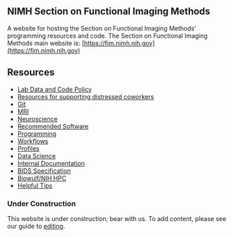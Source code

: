 ## NIMH Section on Functional Imaging Methods

A website for hosting the Section on Functional Imaging Methods' programming
resources and code.
The Section on Functional Imaging Methods main website is: [https://fim.nimh.nih.gov](https://fim.nimh.nih.gov)

## Resources

- [Lab Data and Code Policy][lab_policy]
- [Resources for supporting distressed coworkers][supporting_coworkers]
- [Git][1]
- [MRI][mri]
- [Neuroscience][neurosci]
- [Recommended Software][software]
- [Programming][programming]
- [Workflows][workflows]
- [Profiles][profiles]
- [Data Science][datascience]
- [Internal Documentation][internal]
- [BIDS Specification][bids]
- [Biowulf/NIH HPC][hpc]
- [Helpful Tips][tips]

### Under Construction

This website is under construction; bear with us.
To add content, please see our guide to [editing][2].

[1]: <git.md>
[supporting_coworkers]: <SupportingDistressedCoworkers.md>
[mri]: <mri.md>
[neurosci]: <neurosci.md>
[2]: <editing.md>
[software]: <software.md>
[programming]: <programming.md>
[workflows]: <workflows.md>
[profiles]: <profiles/README.md>
[datascience]: <data_science.md>
[internal]: <https://teams.microsoft.com/_#/files/General?threadId=19%3A919e1081447a4d58ba4003dcfe291efb%40thread.skype&ctx=channel&context=General&rootfolder=%252Fsites%252FNIMH-SFIM%252FShared%2520Documents%252FGeneral>
[bids]: <https://bids-specification.readthedocs.io/en/stable/>
[hpc]: <hpc.md>
[tips]: <tips.md>
[lab_policy]: <data_code_policy.md>
